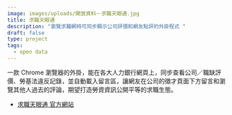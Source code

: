 ```yaml
---
image: images/uploads/開放資料－求職天眼通.jpg
title: 求職天眼通
description: "瀏覽求職網時可同步顯示公司評價和網友點評的外掛程式 "
draft: false
type: project
tags:
  - open data
---
```

一款 Chrome 瀏覽器的外掛，能在各大人力銀行網頁上，同步查看公司／職缺評價、勞基法違反記錄，並自動載入留言區，讓網友在公司的徵才頁面下方留言和瀏覽其他人過去的評論，期望打造勞資資訊公開平等的求職生態。

- [求職天眼通 官方網站](https://www.qollie.com/)
